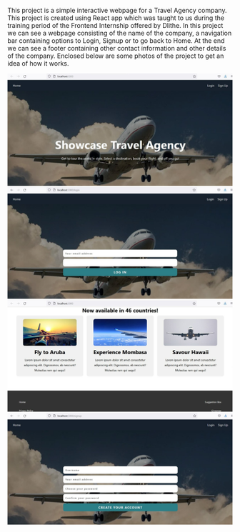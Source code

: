 This project is a simple interactive webpage for a Travel Agency company. This project is created using React app which was taught to us during the training period of the Frontend Internship offered by Dlithe. In this project we can see a webpage consisting of the name of the company, a navigation bar containing options to Login, Signup or to go back to Home.  At the end we can see a footer containing other contact information and other details of the company. Enclosed below are some photos of the project to get an idea of how it works.

![image 1](https://github.com/anarghya-rao16/Dlithe/blob/main/Dlithe%20Project/src/Assets/imgs1.jpeg)
![image 2](https://github.com/anarghya-rao16/Dlithe/blob/main/Dlithe%20Project/src/Assets/imgs2.jpeg)
![image 3](https://github.com/anarghya-rao16/Dlithe/blob/main/Dlithe%20Project/src/Assets/imgs3.jpeg)
![image 4](https://github.com/anarghya-rao16/Dlithe/blob/main/Dlithe%20Project/src/Assets/imgs4.jpeg)